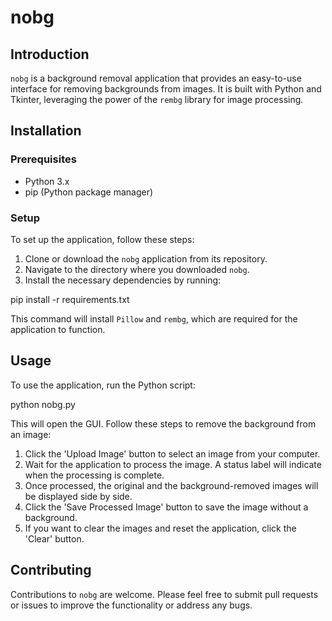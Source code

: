 # nobg

## Introduction

`nobg` is a background removal application that provides an easy-to-use interface for removing backgrounds from images. It is built with Python and Tkinter, leveraging the power of the `rembg` library for image processing.

## Installation

### Prerequisites

- Python 3.x
- pip (Python package manager)

### Setup

To set up the application, follow these steps:

1. Clone or download the `nobg` application from its repository.
2. Navigate to the directory where you downloaded `nobg`.
3. Install the necessary dependencies by running:

pip install -r requirements.txt

This command will install `Pillow` and `rembg`, which are required for the application to function.

## Usage

To use the application, run the Python script:

python nobg.py

This will open the GUI. Follow these steps to remove the background from an image:

1. Click the 'Upload Image' button to select an image from your computer.
2. Wait for the application to process the image. A status label will indicate when the processing is complete.
3. Once processed, the original and the background-removed images will be displayed side by side.
4. Click the 'Save Processed Image' button to save the image without a background.
5. If you want to clear the images and reset the application, click the 'Clear' button.

## Contributing

Contributions to `nobg` are welcome. Please feel free to submit pull requests or issues to improve the functionality or address any bugs.
